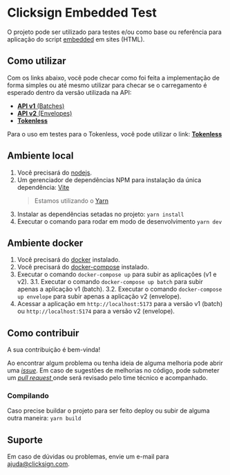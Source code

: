 # Clicksign Embedded Test

O projeto pode ser utilizado para testes e/ou como base ou referência para aplicação do script [embedded](https://developers.clicksign.com/docs/instalacao-do-widget-embedded) em sites (HTML).

## Como utilizar
Com os links abaixo, você pode checar como foi feita a implementação de forma simples ou até mesmo utilizar para checar se o carregamento é esperado dentro da versão utilizada na API:
- [**API v1** (Batches)](https://clicksign.github.io/embedded-test)
- [**API v2** (Envelopes)](https://clicksign.github.io/embedded-test/v2)
- [**Tokenless**](https://clicksign.github.io/embedded-test/tokenless)

Para o uso em testes para o Tokenless, você pode utilizar o link: [**Tokenless**](clicksign.github.io/embedded-test/tokenless)


## Ambiente local
1. Você precisará do [nodejs](https://nodejs.org).
2. Um gerenciador de dependências NPM para instalação da única dependência: [Vite](https://vitejs.dev)
   > Estamos utilizando o [Yarn](https://yarnpkg.com/)
4. Instalar as dependências setadas no projeto: `yarn install`
5. Executar o comando para rodar em modo de desenvolvimento `yarn dev`

## Ambiente docker
1. Você precisará do [docker](https://www.docker.com/) instalado.
2. Você precisará do [docker-compose](https://docs.docker.com/compose/) instalado.
3. Executar o comando `docker-compose up` para subir as aplicações (v1 e v2).
  3.1. Executar o comando `docker-compose up batch` para subir apenas a aplicação v1 (batch).
  3.2. Executar o comando `docker-compose up envelope` para subir apenas a aplicação v2 (envelope).
4. Acessar a aplicação em `http://localhost:5173` para a versão v1 (batch) ou `http://localhost:5174` para a versão v2 (envelope).

## Como contribuir
A sua contribuição é bem-vinda!

Ao encontrar algum problema ou tenha ideia de alguma melhoria pode abrir uma [_issue_](https://github.com/clicksign/embedded-test/issues).
Em caso de sugestões de melhorias no código, pode submeter um [_pull request_ ](https://github.com/clicksign/embedded-test/pulls) onde será revisado pelo time técnico e acompanhado.


### Compilando
Caso precise buildar o projeto para ser feito deploy ou subir de alguma outra maneira:
`yarn build`


## Suporte
Em caso de dúvidas ou problemas, envie um e-mail para ajuda@clicksign.com.

